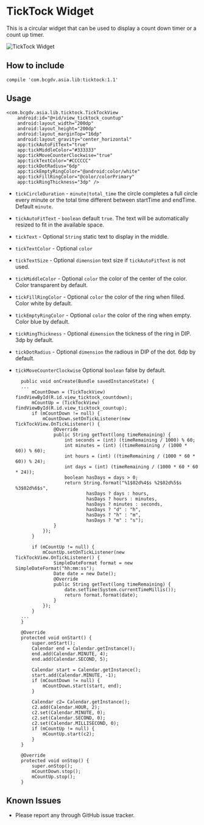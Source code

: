 # TickTock Widget

This is a circular widget that can be used to display a count down timer or a count up timer.

![TickTock Widget](http://i.giphy.com/Pdx51JBf5f90A.gif)

## How to include

	compile 'com.bcgdv.asia.lib:ticktock:1.1'

## Usage

    <com.bcgdv.asia.lib.ticktock.TickTockView
        android:id="@+id/view_ticktock_countup"
        android:layout_width="200dp"
        android:layout_height="200dp"
        android:layout_marginTop="16dp"
        android:layout_gravity="center_horizontal"
		app:tickAutoFitText="true"
        app:tickMiddleColor="#333333"
        app:tickMoveCounterClockwise="true"
        app:tickTextColor="#CCCCCC"
        app:tickDotRadius="6dp"
        app:tickEmptyRingColor="@android:color/white"
        app:tickFillRingColor="@color/colorPrimary"
        app:tickRingThickness="3dp" />
		
- `tickCircleDuration` - `minute|total_time` the circle completes a full circle every minute or the total time different between startTime and endTime. Default `minute`.
- `tickAutoFitText` - `boolean` default `true`. The text will be automatically resized to fit in the available space.
- `tickText` - Optional `String` static text to display in the middle.
- `tickTextColor` - Optional `color`
- `tickTextSize` - Optional `dimension` text size if `tickAutoFitText` is not used.
- `tickMiddleColor` - Optional `color` the color of the center of the color. Color transparent by default.
- `tickFillRingColor` - Optional `color` the color of the ring when filled. Color white by default.
- `tickEmptyRingColor` - Optional `color` the color of the ring when empty. Color blue by default.
- `tickRingThickness` - Optional `dimension` the tickness of the ring in DIP. 3dp by default.
- `tickDotRadius` - Optional `dimension` the radious in DIP of the dot. 6dp by default.
- `tickMoveCounterClockwise` Optional `boolean` false by default.

        public void onCreate(Bundle savedInstanceState) {
        ...
            mCountDown = (TickTockView) findViewById(R.id.view_ticktock_countdown);
            mCountUp = (TickTockView) findViewById(R.id.view_ticktock_countup);
            if (mCountDown != null) {
                mCountDown.setOnTickListener(new TickTockView.OnTickListener() {
                    @Override
                    public String getText(long timeRemaining) {
                        int seconds = (int) (timeRemaining / 1000) % 60;
                        int minutes = (int) ((timeRemaining / (1000 * 60)) % 60);
                        int hours = (int) ((timeRemaining / (1000 * 60 * 60)) % 24);
                        int days = (int) (timeRemaining / (1000 * 60 * 60 * 24));
                        boolean hasDays = days > 0;
                        return String.format("%1$02d%4$s %2$02d%5$s %3$02d%6$s",
                                hasDays ? days : hours,
                                hasDays ? hours : minutes,
                                hasDays ? minutes : seconds,
                                hasDays ? "d" : "h",
                                hasDays ? "h" : "m",
                                hasDays ? "m" : "s");
                    }
                });
            }

            if (mCountUp != null) {
                mCountUp.setOnTickListener(new TickTockView.OnTickListener() {
                    SimpleDateFormat format = new SimpleDateFormat("hh:mm:ss");
                    Date date = new Date();
                    @Override
                    public String getText(long timeRemaining) {
                        date.setTime(System.currentTimeMillis());
                        return format.format(date);
                    }
                });
            }
        ...
        }

        @Override
        protected void onStart() {
            super.onStart();
            Calendar end = Calendar.getInstance();
            end.add(Calendar.MINUTE, 4);
            end.add(Calendar.SECOND, 5);

            Calendar start = Calendar.getInstance();
            start.add(Calendar.MINUTE, -1);
            if (mCountDown != null) {
                mCountDown.start(start, end);
            }

            Calendar c2= Calendar.getInstance();
            c2.add(Calendar.HOUR, 2);
            c2.set(Calendar.MINUTE, 0);
            c2.set(Calendar.SECOND, 0);
            c2.set(Calendar.MILLISECOND, 0);
            if (mCountUp != null) {
                mCountUp.start(c2);
            }
        }

        @Override
        protected void onStop() {
            super.onStop();
            mCountDown.stop();
            mCountUp.stop();
        }
   
## Known Issues

- Please report any through GitHub issue tracker.